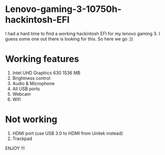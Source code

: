 # Lenovo-gaming-3-10750h-hackintosh-EFI
I had a hard time to find a working hackintosh EFI for my lenovo gaming 3. I guess some one out there is looking for this. So here we go :))

# Working features
1. Intel UHD Graphics 630 1536 MB
2. Brightness control
3. Audio & Microphone
4. All USB ports
5. Webcam
6. Wifi

# Not working
1. HDMI port (use USB 3.0 to HDMI from Unitek instead)
2. Trackpad

ENJOY !!!
